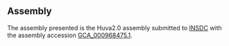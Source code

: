 

Assembly
--------

The assembly presented is the Huva2.0 assembly submitted to
[INSDC](http://www.insdc.org) with the assembly accession
[GCA\_000968475.1](http://www.ebi.ac.uk/ena/data/view/GCA_000968475.1).
